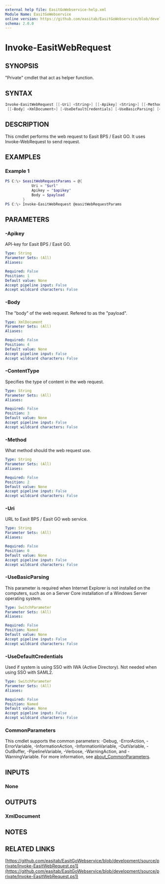 ```yaml
---
external help file: EasitGoWebservice-help.xml
Module Name: EasitGoWebservice
online version: https://github.com/easitab/EasitGoWebservice/blob/development/docs/v2/Invoke-EasitWebRequest.md
schema: 2.0.0
---
```


# Invoke-EasitWebRequest

## SYNOPSIS

"Private" cmdlet that act as helper function.

## SYNTAX

```powershell
Invoke-EasitWebRequest [[-Uri] <String>] [[-Apikey] <String>] [[-Method] <String>] [[-ContentType] <String>]
 [[-Body] <XmlDocument>] [-UseDefaultCredentials] [-UseBasicParsing] [<CommonParameters>]
```

## DESCRIPTION

This cmdlet performs the web request to Easit BPS / Easit GO. It uses Invoke-WebRequest to send request.

## EXAMPLES

### Example 1

```powershell
PS C:\> $easitWebRequestParams = @{
            Uri = "$url"
            Apikey = "$apikey"
            Body = $payload
        }
PS C:\> Invoke-EasitWebRequest @easitWebRequestParams
```

## PARAMETERS

### -Apikey

API-key for Easit BPS / Easit GO.

```yaml
Type: String
Parameter Sets: (All)
Aliases:

Required: False
Position: 1
Default value: None
Accept pipeline input: False
Accept wildcard characters: False
```

### -Body

The "body" of the web request. Refered to as the "payload".

```yaml
Type: XmlDocument
Parameter Sets: (All)
Aliases:

Required: False
Position: 4
Default value: None
Accept pipeline input: False
Accept wildcard characters: False
```

### -ContentType

Specifies the type of content in the web request.

```yaml
Type: String
Parameter Sets: (All)
Aliases:

Required: False
Position: 3
Default value: None
Accept pipeline input: False
Accept wildcard characters: False
```

### -Method

What method should the web request use.

```yaml
Type: String
Parameter Sets: (All)
Aliases:

Required: False
Position: 2
Default value: None
Accept pipeline input: False
Accept wildcard characters: False
```

### -Uri

URL to Easit BPS / Easit GO web service.

```yaml
Type: String
Parameter Sets: (All)
Aliases:

Required: False
Position: 0
Default value: None
Accept pipeline input: False
Accept wildcard characters: False
```

### -UseBasicParsing

This parameter is required when Internet Explorer is not installed on the computers, such as on a Server Core installation of a Windows Server operating system.

```yaml
Type: SwitchParameter
Parameter Sets: (All)
Aliases:

Required: False
Position: Named
Default value: None
Accept pipeline input: False
Accept wildcard characters: False
```

### -UseDefaultCredentials

Used if system is using SSO with IWA (Active Directory). Not needed when using SSO with SAML2.

```yaml
Type: SwitchParameter
Parameter Sets: (All)
Aliases:

Required: False
Position: Named
Default value: None
Accept pipeline input: False
Accept wildcard characters: False
```

### CommonParameters

This cmdlet supports the common parameters: -Debug, -ErrorAction, -ErrorVariable, -InformationAction, -InformationVariable, -OutVariable, -OutBuffer, -PipelineVariable, -Verbose, -WarningAction, and -WarningVariable. For more information, see [about_CommonParameters](http://go.microsoft.com/fwlink/?LinkID=113216).

## INPUTS

### None

## OUTPUTS

### XmlDocument

## NOTES

## RELATED LINKS

[https://github.com/easitab/EasitGoWebservice/blob/development/source/private/Invoke-EasitWebRequest.ps1](https://github.com/easitab/EasitGoWebservice/blob/development/source/private/Invoke-EasitWebRequest.ps1)
